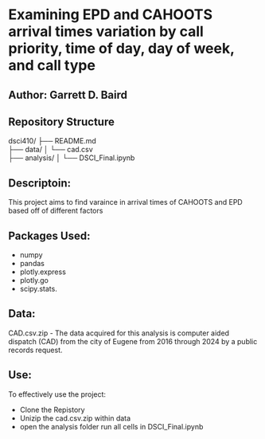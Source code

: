 #	Examining EPD and CAHOOTS arrival times variation by call priority, time of day, day of week, and call type  
## Author: Garrett D. Baird

## Repository Structure

dsci410/
├── README.md                 
├── data/
│   └── cad.csv                
├── analysis/
│   └── DSCI_Final.ipynb  

## Descriptoin:
This project aims to find varaince in arrival times of CAHOOTS and EPD based off of different factors

## Packages Used:
* numpy
* pandas
* plotly.express
* plotly.go
* scipy.stats.

## Data:
CAD.csv.zip - The data acquired for this analysis is computer aided dispatch (CAD) from the city of Eugene from 2016 through 2024 by a public records request. 

## Use:
To effectively use the project:
* Clone the Repistory
* Unizip the cad.csv.zip within data
* open the analysis folder run all cells in DSCI_Final.ipynb
